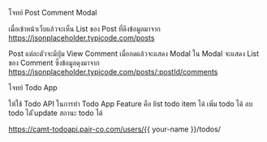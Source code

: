 โจทย์ Post Comment Modal

เมื่อเข้าหน้าเว็บแล้วจะเห็น List ของ Post ที่ดึงข้อมูลมาจาก
https://jsonplaceholder.typicode.com/posts

Post แต่ละตัวจะมีปุ่ม View Comment
เมื่อกดแล้วจะแสดง Modal
ใน Modal จะแสดง List ของ Comment ซึ่งข้อมูลดุงมาจาก
https://jsonplaceholder.typicode.com/posts/:postId/comments


โจทย์ Todo App

ให้ใช้ Todo API ในการทำ Todo App
Feature คือ
list todo item ได้
เพิ่ม todo ได้
ลบ  todo ได้
ีupdate สถานะ todo ได้

https://camt-todoapi.pair-co.com/users/{{ your-name }}/todos/

